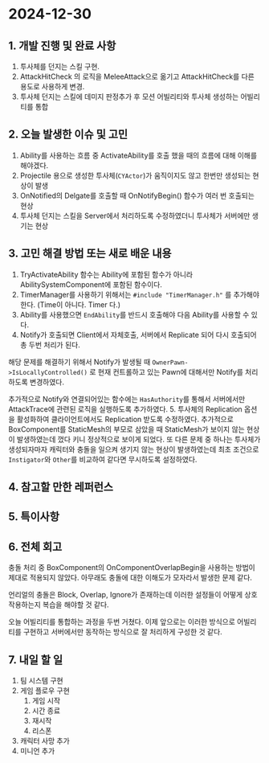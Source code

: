 # 2024-12-30

## 1. 개발 진행 및 완료 사항

1. 투사체를 던지는 스킬 구현.
2. AttackHitCheck 의 로직을 MeleeAttack으로 옮기고 AttackHitCheck를 다른 용도로 사용하게 변경.
3. 투사체 던지는 스킬에 데미지 판정추가 후 모션 어빌리티와 투사체 생성하는 어빌리티를 통합

## 2. 오늘 발생한 이슈 및 고민

1. Ability를 사용하는 흐름 중 ActivateAbility를 호출 했을 때의 흐름에 대해 이해를 해야겠다.
2. Projectile 용으로 생성한 투사체(`CYActor`)가 움직이지도 않고 한번만 생성되는 현상이 발생
3. OnNotified의 Delgate를 호출할 때 OnNotifyBegin() 함수가 여러 번 호출되는 현상
4. 투사체 던지는 스킬을 Server에서 처리하도록 수정하였더니 투사체가 서버에만 생기는 현상

## 3. 고민 해결 방법 또는 새로 배운 내용

1. TryActivateAbility 함수는 Ability에 포함된 함수가 아니라 AbilitySystemComponent에 포함된 함수이다.
2. TimerManager를 사용하기 위해서는 `#include "TimerManager.h"` 를 추가해야한다. (Time이 아니다. Timer 다.)
3. Ability를 사용했으면 `EndAbility`를 반드시 호출해야 다음 Ability를 사용할 수 있다.
4. Notify가 호출되면 Client에서 자체호출, 서버에서 Replicate 되어 다시 호출되어 총 두번 처리가 된다. 

해당 문제를 해결하기 위해서 Notify가 발생될 때 `OwnerPawn->IsLocallyControlled()` 로 현재 컨트롤하고 있는 Pawn에 대해서만 Notify를 처리하도록 변경하였다. 

추가적으로 Notify와 연결되어있는 함수에는 `HasAuthority`를 통해서 서버에서만 AttackTrace에 관련된 로직을 실행하도록 추가하였다.
5. 투사체의 Replication 옵션을 활성화하여 클라이언트에서도 Replication 받도록 수정하였다. 추가적으로 BoxComponent를 StaticMesh의 부모로 삼았을 때 StaticMesh가 보이지 않는 현상이 발생하였는데 껐다 키니 정상적으로 보이게 되었다. 또 다른 문제 중 하나는 투사체가 생성되자마자 캐릭터와 충돌을 일으켜 생기지 않는 현상이 발생하였는데 최초 조건으로 `Instigator`와 `Other`를 비교하여 같다면 무시하도록 설정하였다.

## 4. 참고할 만한 레퍼런스

## 5. 특이사항

## 6. 전체 회고

충돌 처리 중 BoxComponent의 OnComponentOverlapBegin을 사용하는 방법이 제대로 적용되지 않았다. 아무래도 충돌에 대한 이해도가 모자라서 발생한 문제 같다. 

언리얼의 충돌은 Block, Overlap, Ignore가 존재하는데 이러한 설정들이 어떻게 상호작용하는지 복습을 해야할 것 같다.

오늘 어빌리티를 통합하는 과정을 두번 거쳤다. 이제 앞으로는 이러한 방식으로 어빌리티를 구현하고 서버에서만 동작하는 방식으로 잘 처리하게 구성한 것 같다.

## 7. 내일 할 일

1. 팀 시스템 구현
2. 게임 플로우 구현
    1. 게임 시작
    2. 시간 종료
    3. 재시작
    4. 리스폰
3. 캐릭터 사망 추가
4. 미니언 추가